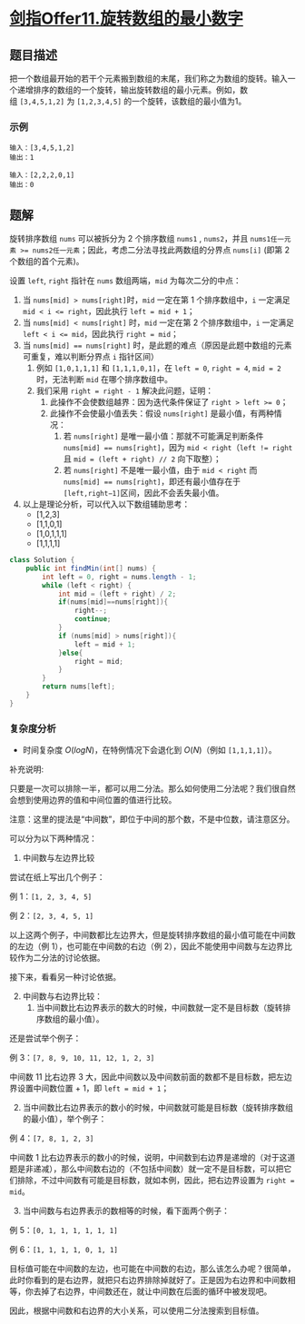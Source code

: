 # [剑指Offer11.旋转数组的最小数字](https://leetcode-cn.com/problems/xuan-zhuan-shu-zu-de-zui-xiao-shu-zi-lcof/)
## 题目描述
把一个数组最开始的若干个元素搬到数组的末尾，我们称之为数组的旋转。输入一个递增排序的数组的一个旋转，输出旋转数组的最小元素。例如，数组 `[3,4,5,1,2]` 为 `[1,2,3,4,5]` 的一个旋转，该数组的最小值为1。  

### 示例
```
输入：[3,4,5,1,2]
输出：1
```
```
输入：[2,2,2,0,1]
输出：0
```
## 题解
旋转排序数组 `nums` 可以被拆分为 2 个排序数组 `nums1` , `nums2`，并且 `nums1任一元素 >= nums2任一元素`；因此，考虑二分法寻找此两数组的分界点 `nums[i]` (即第 2 个数组的首个元素)。

设置 `left`, `right` 指针在 `nums` 数组两端，`mid` 为每次二分的中点：

1. 当 `nums[mid] > nums[right]`时，`mid` 一定在第 1 个排序数组中，`i` 一定满足 `mid < i <= right`，因此执行 `left = mid + 1`；
2. 当 `nums[mid] < nums[right]` 时，`mid` 一定在第 2 个排序数组中，`i` 一定满足 `left < i <= mid`，因此执行 `right = mid`；
3. 当 `nums[mid] == nums[right]` 时，是此题的难点（原因是此题中数组的元素可重复，难以判断分界点 `i` 指针区间）
   1. 例如 `[1,0,1,1,1]` 和 `[1,1,1,0,1]`，在 `left = 0`, `right = 4`, `mid = 2` 时，无法判断 `mid` 在哪个排序数组中。 
   2. 我们采用 `right = right - 1` 解决此问题，证明：
      1. 此操作不会使数组越界：因为迭代条件保证了 `right > left >= 0`；
      2. 此操作不会使最小值丢失：假设 `nums[right]` 是最小值，有两种情况：
         1. 若 `nums[right]` 是唯一最小值：那就不可能满足判断条件 `nums[mid] == nums[right]`，因为 `mid < right`（`left != right` 且 `mid = (left + right) // 2` 向下取整）； 
         2. 若 `nums[right]` 不是唯一最小值，由于 `mid < right` 而 `nums[mid] == nums[right]`，即还有最小值存在于 `[left,right−1]`区间，因此不会丢失最小值。
4. 以上是理论分析，可以代入以下数组辅助思考：
   - [1,2,3]
   - [1,1,0,1]
   - [1,0,1,1,1]
   - [1,1,1,1]

```java
class Solution {
    public int findMin(int[] nums) {
        int left = 0, right = nums.length - 1;
        while (left < right) {
            int mid = (left + right) / 2;
            if(nums[mid]==nums[right]){
                right--;
                continue;
            }
            if (nums[mid] > nums[right]){
                left = mid + 1;
            }else{
                right = mid;
            }
        }
        return nums[left];
    }
}
```
### 复杂度分析
- 时间复杂度 $O(logN)$，在特例情况下会退化到 $O(N)$（例如 `[1,1,1,1]`）。
  
补充说明:

只要是一次可以排除一半，都可以用二分法。那么如何使用二分法呢？我们很自然会想到使用边界的值和中间位置的值进行比较。

注意：这里的提法是“中间数”，即位于中间的那个数，不是中位数，请注意区分。

可以分为以下两种情况：

1. 中间数与左边界比较

尝试在纸上写出几个例子：

例 1：`[1, 2, 3, 4, 5]`

例 2：`[2, 3, 4, 5, 1]`

以上这两个例子，中间数都比左边界大，但是旋转排序数组的最小值可能在中间数的左边（例 1），也可能在中间数的右边（例 2），因此不能使用中间数与左边界比较作为二分法的讨论依据。

接下来，看看另一种讨论依据。

2. 中间数与右边界比较：
   1. 当中间数比右边界表示的数大的时候，中间数就一定不是目标数（旋转排序数组的最小值）。

还是尝试举个例子：

例 3：`[7, 8, 9, 10, 11, 12, 1, 2, 3]`

中间数 11 比右边界 3 大，因此中间数以及中间数前面的数都不是目标数，把左边界设置中间数位置 + 1，即 `left = mid + 1`；

   2. 当中间数比右边界表示的数小的时候，中间数就可能是目标数（旋转排序数组的最小值），举个例子：

例 4：`[7, 8, 1, 2, 3]`

中间数 1 比右边界表示的数小的时候，说明，中间数到右边界是递增的（对于这道题是非递减），那么中间数右边的（不包括中间数）就一定不是目标数，可以把它们排除，不过中间数有可能是目标数，就如本例，因此，把右边界设置为 `right = mid`。

   3. 当中间数与右边界表示的数相等的时候，看下面两个例子：

例 5：`[0, 1, 1, 1, 1, 1, 1]`

例 6：`[1, 1, 1, 1, 0, 1, 1]`

目标值可能在中间数的左边，也可能在中间数的右边，那么该怎么办呢？很简单，此时你看到的是右边界，就把只右边界排除掉就好了。正是因为右边界和中间数相等，你去掉了右边界，中间数还在，就让中间数在后面的循环中被发现吧。

因此，根据中间数和右边界的大小关系，可以使用二分法搜索到目标值。